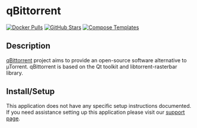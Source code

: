 # qBittorrent

[![Docker Pulls](https://img.shields.io/docker/pulls/linuxserver/qbittorrent?style=flat-square&color=607D8B&label=docker%20pulls&logo=docker)](https://hub.docker.com/r/linuxserver/qbittorrent)
[![GitHub Stars](https://img.shields.io/github/stars/linuxserver/docker-qbittorrent?style=flat-square&color=607D8B&label=github%20stars&logo=github)](https://github.com/linuxserver/docker-qbittorrent)
[![Compose Templates](https://img.shields.io/static/v1?style=flat-square&color=607D8B&label=compose&message=templates)](https://github.com/GhostWriters/DockSTARTer/tree/main/compose/.apps/qbittorrent)

## Description

[qBittorrent](https://www.qbittorrent.org/) project aims to provide an
open-source software alternative to µTorrent. qBittorrent is based on the Qt
toolkit and libtorrent-rasterbar library.

## Install/Setup

This application does not have any specific setup instructions documented. If
you need assistance setting up this application please visit our
[support page](https://dockstarter.com/basics/support/).
